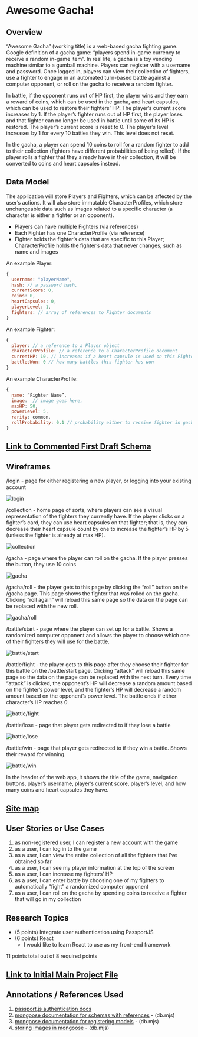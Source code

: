 # Awesome Gacha!

## Overview

“Awesome Gacha” (working title) is a web-based gacha fighting game. Google definition of a gacha game: “players spend in-game currency to receive a random in-game item”. In real life, a gacha is a toy vending machine similar to a gumball machine. Players can register with a username and password. Once logged in, players can view their collection of fighters, use a fighter to engage in an automated turn-based battle against a computer opponent, or roll on the gacha to receive a random fighter.

In battle, if the opponent runs out of HP first, the player wins and they earn a reward of coins, which can be used in the gacha, and heart capsules, which can be used to restore their fighters’ HP. The player’s current score increases by 1. If the player’s fighter runs out of HP first, the player loses and that fighter can no longer be used in battle until some of its HP is restored. The player’s current score is reset to 0. The player’s level increases by 1 for every 10 battles they win. This level does not reset.

In the gacha, a player can spend 10 coins to roll for a random fighter to add to their collection (fighters have different probabilities of being rolled). If the player rolls a fighter that they already have in their collection, it will be converted to coins and heart capsules instead.


## Data Model

The application will store Players and Fighters, which can be affected by the user’s actions. It will also store immutable CharacterProfiles, which store unchangeable data such as images related to a specific character (a character is either a fighter or an opponent).

* Players can have multiple Fighters (via references)
* Each Fighter has one CharacterProfile (via reference)
* Fighter holds the fighter’s data that are specific to this Player; CharacterProfile holds the fighter’s data that never changes, such as name and images

An example Player:

```javascript
{
  username: "playerName",
  hash: // a password hash,
  currentScore: 0,
  coins: 0,
  heartCapsules: 0,
  playerLevel: 1,
  fighters: // array of references to Fighter documents
}
```

An example Fighter:

```javascript
{
  player: // a reference to a Player object
  characterProfile: // a reference to a CharacterProfile document
  currentHP: 10, // increases if a heart capsule is used on this Fighter, decreases in battle
  battlesWon: 0 // how many battles this fighter has won
}
```

An example CharacterProfile:

```javascript
{
  name: “Fighter Name”,
  image:  // image goes here,
  maxHP: 50,
  powerLevel: 5,
  rarity: common,
  rollProbability: 0.1 // probability either to receive fighter in gacha, or opponent in battle
}
```


## [Link to Commented First Draft Schema](db.mjs)


## Wireframes

/login - page for either registering a new player, or logging into your existing account

![login](documentation/login.jpg)

/collection - home page of sorts, where players can see a visual representation of the fighters they currently have. If the player clicks on a fighter’s card, they can use heart capsules on that fighter; that is, they can decrease their heart capsule count by one to increase the fighter’s HP by 5 (unless the fighter is already at max HP).

![collection](documentation/collection.jpg)

/gacha - page where the player can roll on the gacha. If the player presses the button, they use 10 coins

![gacha](documentation/gacha.jpg)

/gacha/roll - the player gets to this page by clicking the “roll” button on the /gacha page. This page shows the fighter that was rolled on the gacha. Clicking “roll again” will reload this same page so the data on the page can be replaced with the new roll.

![gacha/roll](documentation/gacha-roll.jpg)

/battle/start - page where the player can set up for a battle. Shows a randomized computer opponent and allows the player to choose which one of their fighters they will use for the battle.

![battle/start](documentation/battle-start.jpg)

/battle/fight - the player gets to this page after they choose their fighter for this battle on the /battle/start page. Clicking “attack” will reload this same page so the data on the page can be replaced with the next turn. Every time “attack” is clicked, the opponent’s HP will decrease a random amount based on the fighter’s power level, and the fighter’s HP will decrease a random amount based on the opponent’s power level. The battle ends if either character’s HP reaches 0.

![battle/fight](documentation/battle-fight.jpg)

/battle/lose - page that player gets redirected to if they lose a battle

![battle/lose](documentation/battle-lose.jpg)

/battle/win - page that player gets redirected to if they win a battle. Shows their reward for winning.

![battle/win](documentation/battle-win.jpg)

In the header of the web app, it shows the title of the game, navigation buttons, player’s username, player’s current score, player’s level, and how many coins and heart capsules they have.

## [Site map](documentation/sitemap.png)

## User Stories or Use Cases

1. as non-registered user, I can register a new account with the game
2. as a user, I can log in to the game
3. as a user, I can view the entire collection of all the fighters that I’ve obtained so far
4. as a user, I can see my player information at the top of the screen
5. as a user, I can increase my fighters’ HP
6. as a user, I can enter battle by choosing one of my fighters to automatically “fight” a randomized computer opponent
7. as a user, I can roll on the gacha by spending coins to receive a fighter that will go in my collection

## Research Topics

* (5 points) Integrate user authentication using PassportJS
* (6 points) React
    * I would like to learn React to use as my front-end framework

11 points total out of 8 required points

## [Link to Initial Main Project File](app.js) 


## Annotations / References Used

1. [passport.js authentication docs](http://passportjs.org/docs)
2. [mongoose documentation for schemas with references](https://mongoosejs.com/docs/populate.html)  - (db.mjs)
3. [mongoose documentation for registering models](https://mongoosejs.com/docs/models.html)  - (db.mjs)
4. [storing images in mongoose](https://stackoverflow.com/questions/59833347/store-image-in-mongo-db-using-mongoose) - (db.mjs)
